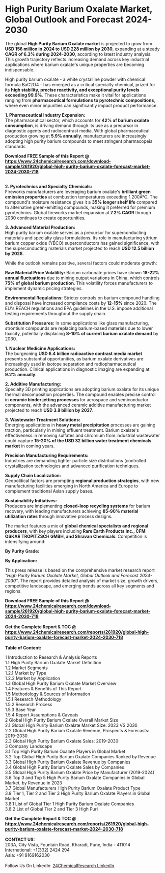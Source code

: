 <h1>High Purity Barium Oxalate Market, Global Outlook and Forecast 2024-2030</h1><p>The global <strong>High Purity Barium Oxalate market</strong> is projected to grow from <strong>USD 156 million in 2024 to USD 228 million by 2030</strong>, expanding at a steady <strong>CAGR of 6.3% during 2024-2030</strong>, according to latest industry analysis. This growth trajectory reflects increasing demand across key industrial applications where barium oxalate's unique properties are becoming indispensable.</p><p>High purity barium oxalate - a white crystalline powder with chemical formula BaC2O4 - has emerged as a critical specialty chemical, prized for its <strong>high stability, precise reactivity, and exceptional purity levels exceeding 99.9%</strong>. These characteristics make it vital for applications ranging from <strong>pharmaceutical formulations to pyrotechnic compositions</strong>, where even minor impurities can significantly impact product performance.</p><p><strong>1. Pharmaceutical Industry Expansion:</strong><br>
The pharmaceutical sector, which accounts for <strong>42% of barium oxalate consumption</strong>, is driving demand through its use as a precursor in diagnostic agents and radiocontrast media. With global pharmaceutical production growing at <strong>5.9% annually</strong>, manufacturers are increasingly adopting high purity barium compounds to meet stringent pharmacopeia standards.</p><div><b>Download FREE Sample of this Report @ 
            <a href="https://www.24chemicalresearch.com/download-sample/261920/global-high-purity-barium-oxalate-forecast-market-2024-2030-718">
            https://www.24chemicalresearch.com/download-sample/261920/global-high-purity-barium-oxalate-forecast-market-2024-2030-718</a></b></div><br><p><strong>2. Pyrotechnics and Specialty Chemicals:</strong><br>
Fireworks manufacturers are leveraging barium oxalate's <strong>brilliant green emission properties</strong> at combustion temperatures exceeding 1,200Â°C. The compound's moisture resistance gives it a <strong>35% longer shelf life</strong> compared to alternative green-emitting compounds, making it preferred for premium pyrotechnics. Global fireworks market expansion at <strong>7.2% CAGR</strong> through 2030 continues to create opportunities.</p><p><strong>3. Advanced Material Production:</strong><br>
High purity barium oxalate serves as a precursor for superconducting materials and specialty glass formulations. Its role in manufacturing yttrium barium copper oxide (YBCO) superconductors has gained significance, with the superconducting materials market projected to reach <strong>USD 12.5 billion by 2028</strong>.</p><p>While the outlook remains positive, several factors could moderate growth:</p><p><strong>Raw Material Price Volatility:</strong> Barium carbonate prices have shown <strong>18-22% annual fluctuations</strong> due to mining output variations in China, which controls <strong>75% of global barium production</strong>. This volatility forces manufacturers to implement dynamic pricing strategies.</p><p><strong>Environmental Regulations:</strong> Stricter controls on barium compound handling and disposal have increased compliance costs by <strong>12-15%</strong> since 2020. The EU's REACH regulations and EPA guidelines in the U.S. impose additional testing requirements throughout the supply chain.</p><p><strong>Substitution Pressures:</strong> In some applications like glass manufacturing, strontium compounds are replacing barium-based materials due to lower toxicity, potentially displacing <strong>8-10% of current barium oxalate demand</strong> by 2030.</p><p><strong>1. Nuclear Medicine Applications:</strong><br>
The burgeoning <strong>USD 6.4 billion radioactive contrast media market</strong> presents substantial opportunities, as barium oxalate derivatives are increasingly used in isotope separation and radiopharmaceutical production. Clinical applications in diagnostic imaging are expanding at <strong>9.2% annually</strong>.</p><p><strong>2. Additive Manufacturing:</strong><br>
Specialty 3D printing applications are adopting barium oxalate for its unique thermal decomposition properties. The compound enables precise control in <strong>ceramic binder jetting processes</strong> for aerospace and semiconductor components, with the advanced ceramic additive manufacturing market projected to reach <strong>USD 3.8 billion by 2027</strong>.</p><p><strong>3. Wastewater Treatment Solutions:</strong><br>
Emerging applications in <strong>heavy metal precipitation</strong> processes are gaining traction, particularly in mining effluent treatment. Barium oxalate's effectiveness in removing sulfates and chromium from industrial wastewater could capture <strong>15-20% of the USD 32 billion water treatment chemicals market</strong> in coming years.</p><p><strong>Precision Manufacturing Requirements:</strong><br>
    Industries are demanding tighter particle size distributions (controlled crystallization technologies and advanced purification techniques.</p><p><strong>Supply Chain Localization:</strong><br>
    Geopolitical factors are prompting <strong>regional production strategies</strong>, with new manufacturing facilities emerging in North America and Europe to complement traditional Asian supply bases.</p><p><strong>Sustainability Initiatives:</strong><br>
    Producers are implementing <strong>closed-loop recycling systems</strong> for barium recovery, with leading manufacturers achieving <strong>85-90% material utilization rates</strong> through innovative process designs.</p><p>The market features a mix of <strong>global chemical specialists and regional producers</strong>, with key players including <strong>Rare Earth Products Inc., CFM OSKAR TROPITZSCH GMBH, and Shravan Chemicals</strong>. Competition is intensifying around:</p><p><strong>By Purity Grade:</strong></p><p><strong>By Application:</strong></p><p>This press release is based on the comprehensive market research report <em>"High Purity Barium Oxalate Market, Global Outlook and Forecast 2024-2030"</em>. The report provides detailed analysis of market size, growth drivers, competitive landscape, and emerging trends across all key segments and regions.</p><div><b>Download FREE Sample of this Report @ 
            <a href="https://www.24chemicalresearch.com/download-sample/261920/global-high-purity-barium-oxalate-forecast-market-2024-2030-718">
            https://www.24chemicalresearch.com/download-sample/261920/global-high-purity-barium-oxalate-forecast-market-2024-2030-718</a></b></div><br><div><b>Get the Complete Report & TOC @ 
            <a href="https://www.24chemicalresearch.com/reports/261920/global-high-purity-barium-oxalate-forecast-market-2024-2030-718">
            https://www.24chemicalresearch.com/reports/261920/global-high-purity-barium-oxalate-forecast-market-2024-2030-718</a></b></div><br>
            <b>Table of Content:</b><p>1 Introduction to Research & Analysis Reports<br />
    1.1 High Purity Barium Oxalate Market Definition<br />
    1.2 Market Segments<br />
        1.2.1 Market by Type<br />
        1.2.2 Market by Application<br />
    1.3 Global High Purity Barium Oxalate Market Overview<br />
    1.4 Features & Benefits of This Report<br />
    1.5 Methodology & Sources of Information<br />
        1.5.1 Research Methodology<br />
        1.5.2 Research Process<br />
        1.5.3 Base Year<br />
        1.5.4 Report Assumptions & Caveats<br />
2 Global High Purity Barium Oxalate Overall Market Size<br />
    2.1 Global High Purity Barium Oxalate Market Size: 2023 VS 2030<br />
    2.2 Global High Purity Barium Oxalate Revenue, Prospects & Forecasts: 2019-2030<br />
    2.3 Global High Purity Barium Oxalate Sales: 2019-2030<br />
3 Company Landscape<br />
    3.1 Top High Purity Barium Oxalate Players in Global Market<br />
    3.2 Top Global High Purity Barium Oxalate Companies Ranked by Revenue<br />
    3.3 Global High Purity Barium Oxalate Revenue by Companies<br />
    3.4 Global High Purity Barium Oxalate Sales by Companies<br />
    3.5 Global High Purity Barium Oxalate Price by Manufacturer (2019-2024)<br />
    3.6 Top 3 and Top 5 High Purity Barium Oxalate Companies in Global Market, by Revenue in 2023<br />
    3.7 Global Manufacturers High Purity Barium Oxalate Product Type<br />
    3.8 Tier 1, Tier 2 and Tier 3 High Purity Barium Oxalate Players in Global Market<br />
        3.8.1 List of Global Tier 1 High Purity Barium Oxalate Companies<br />
        3.8.2 List of Global Tier 2 and Tier 3 High Puri</p><div><b>Get the Complete Report & TOC @ 
            <a href="https://www.24chemicalresearch.com/reports/261920/global-high-purity-barium-oxalate-forecast-market-2024-2030-718">
            https://www.24chemicalresearch.com/reports/261920/global-high-purity-barium-oxalate-forecast-market-2024-2030-718</a></b></div><br><b>CONTACT US:</b><br>
            203A, City Vista, Fountain Road, Kharadi, Pune, India - 411014<br>
            International: +1(332) 2424 294<br>
            Asia: +91 9169162030 <br><br>
            Follow Us On LinkedIn: <a href="https://www.linkedin.com/company/24chemicalresearch/">24ChemicalResearch LinkedIn</a>